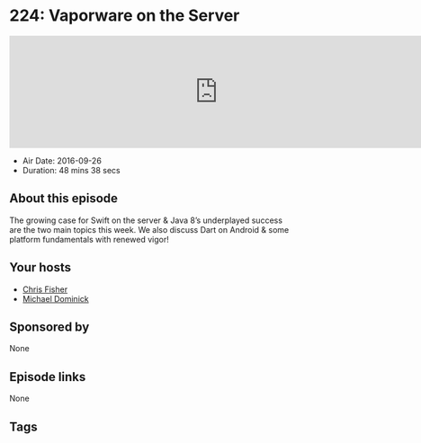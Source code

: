 # 224: Vaporware on the Server

<iframe src="https://player.fireside.fm/v2/MLf2ZzhC+KzdEZhcl?theme=dark" width="740" height="200" frameborder="0" scrolling="no"></iframe>

* Air Date: 2016-09-26
* Duration: 48 mins 38 secs

## About this episode

The growing case for Swift on the server & Java 8’s underplayed success are the two main topics this week. We also discuss Dart on Android & some platform fundamentals with renewed vigor!

## Your hosts
* [Chris Fisher](https://coder.show/hosts/chrislas)
* [Michael Dominick](https://coder.show/hosts/michael)

## Sponsored by

None



## Episode links

None



## Tags

